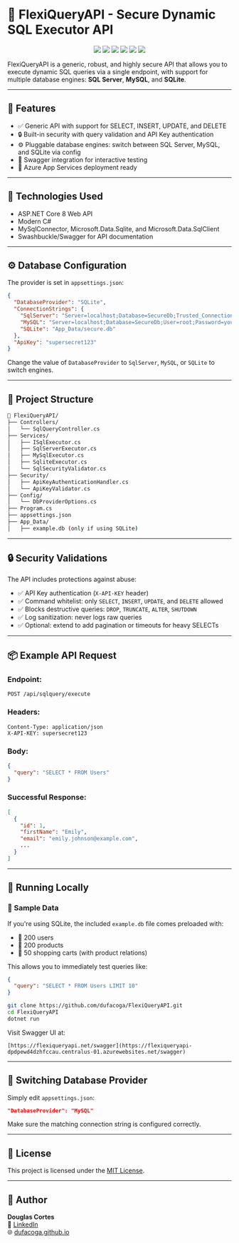 # 🔐 FlexiQueryAPI - Secure Dynamic SQL Executor API

<p align="center">
  <a href="https://github.com/dufacoga/FlexiQueryAPI/issues"><img src="https://img.shields.io/github/issues/dufacoga/FlexiQueryAPI"/></a>
  <a href="https://github.com/dufacoga/FlexiQueryAPI/stargazers"><img src="https://img.shields.io/github/stars/dufacoga/FlexiQueryAPI"/></a>
  <a href="https://github.com/dufacoga/FlexiQueryAPI/network/members"><img src="https://img.shields.io/github/forks/dufacoga/FlexiQueryAPI"/></a>
  <a href="https://github.com/dufacoga/FlexiQueryAPI/commits/master"><img src="https://img.shields.io/github/last-commit/dufacoga/FlexiQueryAPI"/></a>
  <a href="https://github.com/dufacoga/FlexiQueryAPI/blob/master/contributing.md"><img src="https://img.shields.io/badge/contributions-welcome-brightgreen.svg?style=flat"/></a>
  <a href="https://github.com/dufacoga/FlexiQueryAPI/blob/master/LICENSE"><img src="https://img.shields.io/github/license/dufacoga/FlexiQueryAPI"/></a>
</p>

FlexiQueryAPI is a generic, robust, and highly secure API that allows you to execute dynamic SQL queries via a single endpoint, with support for multiple database engines: **SQL Server**, **MySQL**, and **SQLite**.

---

## 🚀 Features

- ✅ Generic API with support for SELECT, INSERT, UPDATE, and DELETE
- 🔒 Built-in security with query validation and API Key authentication
- ⚙️ Pluggable database engines: switch between SQL Server, MySQL, and SQLite via config
- 🧪 Swagger integration for interactive testing
- 🔧 Azure App Services deployment ready

---

## 🧰 Technologies Used

- ASP.NET Core 8 Web API
- Modern C#
- MySqlConnector, Microsoft.Data.Sqlite, and Microsoft.Data.SqlClient
- Swashbuckle/Swagger for API documentation

---

## ⚙️ Database Configuration

The provider is set in `appsettings.json`:

```json
{
  "DatabaseProvider": "SQLite",
  "ConnectionStrings": {
    "SqlServer": "Server=localhost;Database=SecureDb;Trusted_Connection=True;",
    "MySQL": "Server=localhost;Database=SecureDb;User=root;Password=yourpass;",
    "SQLite": "App_Data/secure.db"
  },
  "ApiKey": "supersecret123"
}
```

Change the value of `DatabaseProvider` to `SqlServer`, `MySQL`, or `SQLite` to switch engines.

---

## 📂 Project Structure

```bash
📁 FlexiQueryAPI/
├── Controllers/
│   └── SqlQueryController.cs
├── Services/
│   ├── ISqlExecutor.cs
│   ├── SqlServerExecutor.cs
│   ├── MySqlExecutor.cs
│   ├── SqliteExecutor.cs
│   └── SqlSecurityValidator.cs
├── Security/
│   ├── ApiKeyAuthenticationHandler.cs
│   └── ApiKeyValidator.cs
├── Config/
│   └── DbProviderOptions.cs
├── Program.cs
├── appsettings.json
├── App_Data/
│   ├── example.db (only if using SQLite)
```

---

## 🔒 Security Validations

The API includes protections against abuse:

- ✅ API Key authentication (`X-API-KEY` header)
- ✅ Command whitelist: only `SELECT`, `INSERT`, `UPDATE`, and `DELETE` allowed
- ✅ Blocks destructive queries: `DROP`, `TRUNCATE`, `ALTER`, `SHUTDOWN`
- ✅ Log sanitization: never logs raw queries
- ✅ Optional: extend to add pagination or timeouts for heavy SELECTs

---

## 📦 Example API Request

### Endpoint:

```http
POST /api/sqlquery/execute
```

### Headers:

```
Content-Type: application/json
X-API-KEY: supersecret123
```

### Body:

```json
{
  "query": "SELECT * FROM Users"
}
```

### Successful Response:

```json
[
  {
    "id": 1,
    "firstName": "Emily",
    "email": "emily.johnson@example.com",
    ...
  }
]
```

---

## 🧪 Running Locally

### 🧃 Sample Data

If you're using SQLite, the included `example.db` file comes preloaded with:

- 👤 200 users
- 🛒 200 products
- 🧺 50 shopping carts (with product relations)

This allows you to immediately test queries like:

```json
{
  "query": "SELECT * FROM Users LIMIT 10"
}
```

```bash
git clone https://github.com/dufacoga/FlexiQueryAPI.git
cd FlexiQueryAPI
dotnet run
```

Visit Swagger UI at:

```
[https://flexiqueryapi.net/swagger](https://flexiqueryapi-dpdpewd4dzhfccau.centralus-01.azurewebsites.net/swagger)
```

---

## 🧩 Switching Database Provider

Simply edit `appsettings.json`:

```json
"DatabaseProvider": "MySQL"
```

Make sure the matching connection string is configured correctly.

---

## 📄 License

This project is licensed under the [MIT License](LICENSE).

---

## 👤 Author

**Douglas Cortes**\
💼 [LinkedIn](https://www.linkedin.com/in/dufacoga)\
🌐 [dufacoga.github.io](https://dufacoga.github.io)
